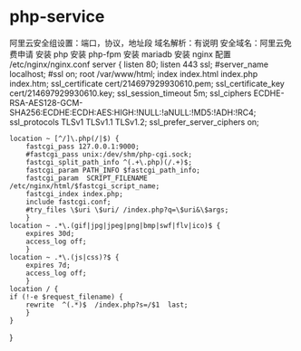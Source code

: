 # php-service
阿里云安全组设置：端口，协议，地址段
域名解析：有说明
安全域名：阿里云免费申请
安装 php
安装 php-fpm
安装 mariadb
安装 nginx
配置 /etc/nginx/nginx.conf
server {
    listen 80;
    listen 443 ssl;
    #server_name localhost;
    #ssl on;
    root /var/www/html;
    index index.html index.php index.htm;
    ssl_certificate   cert/214697929930610.pem;
    ssl_certificate_key  cert/214697929930610.key;
    ssl_session_timeout 5m;
    ssl_ciphers ECDHE-RSA-AES128-GCM-SHA256:ECDHE:ECDH:AES:HIGH:!NULL:!aNULL:!MD5:!ADH:!RC4;
    ssl_protocols TLSv1 TLSv1.1 TLSv1.2;
    ssl_prefer_server_ciphers on;

    location ~ [^/]\.php(/|$) {
        fastcgi_pass 127.0.0.1:9000;
        #fastcgi_pass unix:/dev/shm/php-cgi.sock;
        fastcgi_split_path_info ^(.+\.php)(/.+)$;
        fastcgi_param PATH_INFO $fastcgi_path_info;
        fastcgi_param  SCRIPT_FILENAME  /etc/nginx/html/$fastcgi_script_name;
        fastcgi_index index.php;
        include fastcgi.conf;
        #try_files \$uri \$uri/ /index.php?q=\$uri&\$args;
        }
    location ~ .*\.(gif|jpg|jpeg|png|bmp|swf|flv|ico)$ {
        expires 30d;
        access_log off;
        }
    location ~ .*\.(js|css)?$ {
        expires 7d;
        access_log off;
        }
    location / {
    if (!-e $request_filename) {
        rewrite  ^(.*)$  /index.php?s=/$1  last;
        }
    }
 }
